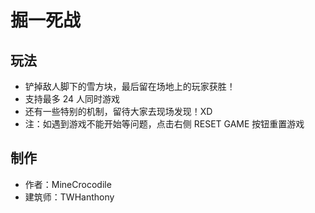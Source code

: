 # 掘一死战

## 玩法

* 铲掉敌人脚下的雪方块，最后留在场地上的玩家获胜！
* 支持最多 24 人同时游戏
* 还有一些特别的机制，留待大家去现场发现！XD
* 注：如遇到游戏不能开始等问题，点击右侧 RESET GAME 按钮重置游戏

## 制作

* 作者：MineCrocodile
* 建筑师：TWHanthony

